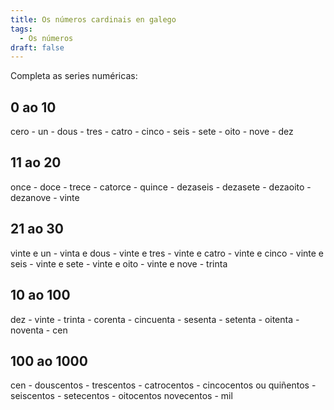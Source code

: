 ```yaml
---
title: Os números cardinais en galego
tags:
  - Os números
draft: false
---
```

Completa as series numéricas:

## 0 ao 10

<e-answer>cero</e-answer> - un - <e-answer>dous</e-answer> - tres - <e-answer>catro</e-answer> - cinco - <e-answer>seis</e-answer> - sete - <e-answer>oito</e-answer> - nove - <e-answer>dez</e-answer>

## 11 ao 20

once - <e-answer>doce</e-answer> - trece - <e-answer>catorce</e-answer> - quince - <e-answer>dezaseis</e-answer> - dezasete - <e-answer>dezaoito</e-answer> - dezanove - <e-answer>vinte</e-answer>

## 21 ao 30

<e-answer>vinte e un</e-answer> - vinta e dous - <e-answer>vinte e tres</e-answer> - vinte e catro - <e-answer>vinte e cinco</e-answer> - vinte e seis - <e-answer>vinte e sete</e-answer> - vinte e oito - <e-answer>vinte e nove</e-answer> - trinta

## 10 ao 100

dez - <e-answer>vinte</e-answer> - trinta - <e-answer>corenta</e-answer> - cincuenta - <e-answer>sesenta</e-answer> - setenta - <e-answer>oitenta</e-answer> - noventa - <e-answer>cen</e-answer>

## 100 ao 1000

<e-answer>cen</e-answer> - douscentos - <e-answer>trescentos</e-answer> - catrocentos - <e-answer>cincocentos</e-answer> ou quiñentos - seiscentos - <e-answer>setecentos</e-answer> - oitocentos <e-answer>novecentos</e-answer> - mil